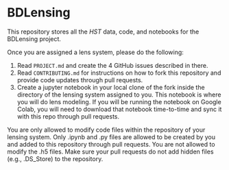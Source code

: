 # BDLensing

This repository stores all the *HST* data, code, and notebooks for the 
BDLensing project.

Once you are assigned a lens system, please do the following:

1. Read `PROJECT.md` and create the 4 GitHub issues described in there.
2. Read `CONTRIBUTING.md` for instructions on how to fork this 
repository and provide code updates through pull requests.
3. Create a jupyter notebook in your local clone of the fork inside the 
directory of the lensing system assigned to you. This notebook is where 
you will do lens modeling. If you will be running the notebook on Google 
Colab, you will need to download that notebook time-to-time and sync it 
with this repo through pull requests.

You are only allowed to modify code files within the repository of your
lensing system. Only .ipynb and .py files are 
allowed to be created by you and added to this repository through pull 
requests. You are not allowed to modify the .h5 files. Make sure your pull 
requests do not add hidden files (e.g., .DS_Store) to the repository.

